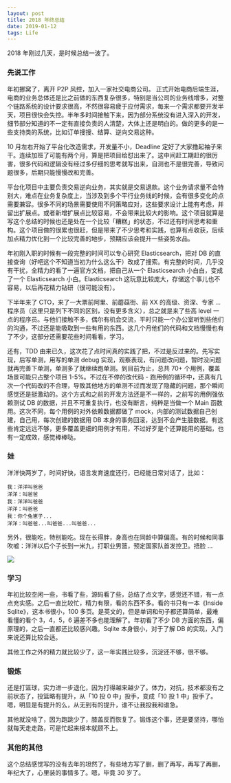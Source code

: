 ```yaml
---
layout: post
title: 2018 年终总结
date: 2019-01-12
tags: Life
---
```


2018 年刚过几天，是时候总结一波了。

<!-- more -->

### 先说工作

年初挪窝了，离开 P2P 风控，加入一家社交电商公司。 正式开始电商后端生涯，电商的业务总体还是比之前做的东西复杂很多，特别是当公司的业务线增多，对整个链路系统的设计要求很高，不然很容易疲于应付需求，每来一个需求都要开发半天，项目很快会失控。半年多时间接触下来，因为部分系统没有进入深入的开发，细节部分知道的不一定有直接负责的人清楚，大体上还是明白的。做的更多的是一些支持类的系统，比如订单搜搜、结算、逆向交易这种。

10 月左右开始了平台化改造需求，开发量不小，Deadline 定好了大家撸起袖子来干。连续加班了可能有两个月，算是把项目给怼出来了。这中间赶工期赶的很厉害，很多代码和逻辑没有经过多仔细的思考就写出来，自测也不是很完善，导致问题很多，后期只能慢慢改和完善。

平台化项目中主要负责交易逆向业务，其实就是交易退款。这个业务请求量不会特别大，难点在业务复杂度上，当涉及到多个平行业务线的时候，会有很多变化的点需要兼容。很多不同的场景需要使用不同策略应对，这些要求设计上能有考虑，并留出扩展点。或者新增扩展点比较容易，不会带来比较大的影响。这个项目就算是写这个总结的时候也还是处在一个比较「糟糕」的状态，不过还有时间思考和重构。这个项目做的很累也很赶，但是带来了不少思考和实践，也算有点收获，后续加点精力优化到一个比较完善的地步，预期应该会提升一些姿势水品。

年初刚入职的时候有一段完整的时间可以专心研究 Elasticsearch，把对 DB 的直接查询（好吧这个不知道当初为什么这么干）改成了搜索。有完整的时间，几乎没有干扰，全精力的看了一遍官方文档，把自己从一个 Elasticsearch 小白白，变成了一个 Elasticsearch 小白。Elasticsearch 这玩意比较庞大，存储这个事儿也不容易，以后再花精力钻研（很可能没有）。

下半年来了 CTO，来了一大票前阿里、前蘑菇街、前 XX 的高级、资深、专家 … 程序员（这里只是列下不同的区别，没有更多含义），总之就是来了些高 level 一点的程序员。与他们接触不多，偶尔有机会交流，平时只能一个办公室听到些他们的沟通，不过还是能吸取到一些有用的东西。这几个月他们的代码和文档慢慢也有了不少，这部分还需要花些时间看看，学习。

还有，TDD 由来已久，这次花了点时间真的实践了把，不过是反过来的。先写实现，后写单测，用写的单测 debug 实现，观察表现，有问题改问题，暂时没问题就再完善下单测，单测多了就继续跑单测。到目前为止，总共 70+ 个用例，覆盖场景可能只占整个项目 1-5%。不过在不停的改代码 - 跑用例的循环中，还真有几次一个代码改的不合理，导致其他地方的单测不过而发现了隐藏的问题，那个瞬间感觉还是挺激动的。这个方式和之前的开发方法还是不一样的，之前写的用例强依赖测试 DB 的数据，并且不可重复执行，也没有断言，纯粹是当做一个 Main 函数用。这次不同，每个用例的对外依赖数据都做了 mock，内部的测试数据自己创建，自己用，每次创建的数据用 DB 本身的事务回滚，达到不会产生脏数据。有这些肯定远远不够，更多覆盖更细的用例才有用，不过好歹是个还算能用的基础，也有一定成效，感觉棒棒哒。

### 娃

洋洋快两岁了，时间好快，语言发育速度还行，已经能日常对话了，比如：

```
我：洋洋叫爸爸
洋洋：叫爸爸
我：洋洋叫爸爸
洋洋：叫爸爸
我：你个兔崽子...
洋洋：叫爸爸...叫爸爸...叫爸爸...
```

另外，很能吃，特别能吃。现在长得胖，身高也在同龄中算偏高。有的时候和同事吹嘘：洋洋以后个子长到一米九，打职业男篮，预定国家队首发控卫。捂脸 ... 

![](http://note-1255449501.file.myqcloud.com/2019-01-12-WechatIMG489.jpeg)

### 学习

年初比较空闲一些，书看了些，源码看了些，总结了点文字，感觉还不错，有一点点充实感。之后一直比较忙，精力有限，看的东西不多。看的书只有一本《Inside Sqlite》，这本书很小，100 多页。是英文的，但是单词和句子都还算简单，最难看懂的看个 3，4，5，6 遍差不多也能理解了。年初看了不少 DB 方面的东西，偏原理的，之后一直都还比较感兴趣。Sqlite 本身很小，对于了解 DB 的实现，入门来说还算比较合适。

其他工作之外的精力就比较少了，这一年实践比较多，沉淀还不够，很不够。

### 锻炼

还是打篮球，实力进一步退化，因为打得越来越少了。体力，对抗，技术都没有之前状态了，投篮略有提升，从「10 投 0 中」投手，变成「10 投 1 中」投手了。嗯，明显是有提升的么，从无到有的提升，谁不让我投我和谁急。

其他就没啥了，因为跑跳少了，膝盖反而恢复了。锻炼这个事，还是要坚持，哪怕就每天走走路，可是忙起来根本就顾不上。

### 其他的其他

这个总结感觉写的没有去年的坦然了，有些地方写了删，删了再写，再写了再删，年纪大了，心里装的事情多了。嗯，毕竟 30 岁了。